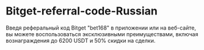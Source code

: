 # Bitget-referral-code-Russian
Введя реферальный код Bitget "bet168" в приложении или на веб-сайте, вы можете воспользоваться эксклюзивными преимуществами, включая вознаграждения до 6200 USDT и 50% скидки на сделки.
